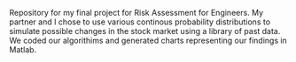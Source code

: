 Repository for my final project for Risk Assessment for Engineers. My partner and I chose to use various continous probability distributions to simulate possible changes in the stock market using a library of past data. We coded our algorithims and generated charts representing our findings in Matlab. 
